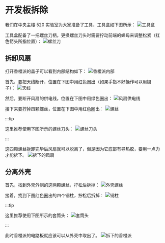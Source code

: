 # 开发板拆除

我们在中央主楼 520 实验室为大家准备了工具，工具盒如下图所示： <img src="https://cloud.tsinghua.edu.cn/thumbnail/24f8d1997d1848ec9c72/1024/img/THUDAEI1/dismantle/0.jpg" alt="工具盒"  loading="lazy"/>

工具盒配备了一把螺丝刀柄，更换螺丝刀头时需要拧动前端的螺母来调整松紧（红色箭头所指位置）： <img src="https://cloud.tsinghua.edu.cn/thumbnail/24f8d1997d1848ec9c72/1024/img/THUDAEI1/dismantle/1.jpg" alt="螺丝刀"  loading="lazy"/>

## 拆卸风扇

打开香橙派的盖子可以看到内部结构如下： <img src="https://cloud.tsinghua.edu.cn/thumbnail/24f8d1997d1848ec9c72/1024/img/THUDAEI1/dismantle/2.jpg" alt="香橙派内部"  loading="lazy"/>

首先，要把天线断开，位置在下图中用红色圈出（如果手指不好操作可以用镊子）： <img src="https://cloud.tsinghua.edu.cn/thumbnail/24f8d1997d1848ec9c72/1024/img/THUDAEI1/dismantle/3.jpg" alt="天线"  loading="lazy"/>

然后，要断开风扇的供电线，位置在下图中用绿色圈出： <img src="https://cloud.tsinghua.edu.cn/thumbnail/24f8d1997d1848ec9c72/1024/img/THUDAEI1/dismantle/4.jpg" alt="风扇供电线"  loading="lazy"/>

接下来要拧掉四颗螺丝，位置在下图中用红色圈出： <img src="https://cloud.tsinghua.edu.cn/thumbnail/24f8d1997d1848ec9c72/1024/img/THUDAEI1/dismantle/5.jpg" alt="螺丝"  loading="lazy"/>

:::tip

这里推荐使用下图所示的螺丝刀头： <img src="https://cloud.tsinghua.edu.cn/thumbnail/24f8d1997d1848ec9c72/1024/img/THUDAEI1/dismantle/6.jpg" alt="螺丝刀头"  loading="lazy"/>

:::

这四颗螺丝拆卸完毕后风扇就可以脱离了，但是因为它底部有导热胶，要用一点力才能拆下。 <img src="https://cloud.tsinghua.edu.cn/thumbnail/24f8d1997d1848ec9c72/1024/img/THUDAEI1/dismantle/7.jpg" alt="拆下的风扇"  loading="lazy"/>

## 分离外壳

首先，找到外壳外侧的这两颗螺丝，拧松后拆掉： <img src="https://cloud.tsinghua.edu.cn/thumbnail/24f8d1997d1848ec9c72/1024/img/THUDAEI1/dismantle/8.jpg" alt="外壳螺丝"  loading="lazy"/>

接着，找到下图红色圈出的四个铜柱，拧松后拆掉： <img src="https://cloud.tsinghua.edu.cn/thumbnail/24f8d1997d1848ec9c72/1024/img/THUDAEI1/dismantle/9.jpg" alt="铜柱"  loading="lazy"/>

:::tip

这里推荐使用下图所示的套筒头： <img src="https://cloud.tsinghua.edu.cn/thumbnail/24f8d1997d1848ec9c72/1024/img/THUDAEI1/dismantle/10.jpg" alt="套筒头"  loading="lazy"/>

:::

此时香橙派的电路板就应该可以从外壳中取出了。 <img src="https://cloud.tsinghua.edu.cn/thumbnail/24f8d1997d1848ec9c72/1024/img/THUDAEI1/dismantle/11.jpg" alt="拆下的香橙派"  loading="lazy"/>
